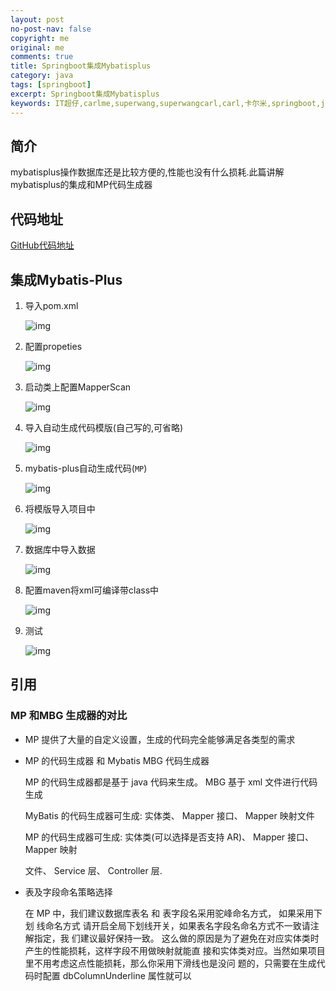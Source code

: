 ```yaml
---
layout: post
no-post-nav: false 
copyright: me
original: me
comments: true
title: Springboot集成Mybatisplus
category: java
tags: [springboot]
excerpt: Springboot集成Mybatisplus
keywords: IT超仔,carlme,superwang,superwangcarl,carl,卡尔米,springboot,java,Mybatisplus
---
```


## 简介

mybatisplus操作数据库还是比较方便的,性能也没有什么损耗.此篇讲解mybatisplus的集成和MP代码生成器

## 代码地址

[GitHub代码地址](https://github.com/SuperWangCarl/spring-boot-examples/tree/master/data-mybatis-plus)

## 集成Mybatis-Plus

1. 导入pom.xml

   ![img]({{site.cdn}}assets/images/blog/2019/20190606150331.png)

2. 配置propeties

   ![img]({{site.cdn}}assets/images/blog/2019/20190606150408.png)

3. 启动类上配置MapperScan

   ![img]({{site.cdn}}assets/images/blog/2019/20190606150434.png)

4. 导入自动生成代码模版(自己写的,可省略)

   ![img]({{site.cdn}}assets/images/blog/2019/20190606150533.png)

5. mybatis-plus自动生成代码(`MP`)

   ![img]({{site.cdn}}assets/images/blog/2019/20190606151525.png)

6. 将模版导入项目中

   ![img]({{site.cdn}}assets/images/blog/2019/20190606151631.png)

7. 数据库中导入数据

   ![img]({{site.cdn}}assets/images/blog/2019/20190606151718.png)

8. 配置maven将xml可编译带class中

   ![img]({{site.cdn}}assets/images/blog/2019/20190606152630.png)

9. 测试

   ![img]({{site.cdn}}assets/images/blog/2019/20190606151735.png)

## 引用

### MP 和MBG 生成器的对比

- MP 提供了大量的自定义设置，生成的代码完全能够满足各类型的需求

- MP 的代码生成器 和 Mybatis MBG 代码生成器

  MP 的代码生成器都是基于 java 代码来生成。 MBG 基于 xml 文件进行代码生成

  MyBatis 的代码生成器可生成: 实体类、 Mapper 接口、 Mapper 映射文件

  MP 的代码生成器可生成: 实体类(可以选择是否支持 AR)、 Mapper 接口、 Mapper 映射

  文件、 Service 层、 Controller 层.

- 表及字段命名策略选择

  在 MP 中，我们建议数据库表名 和 表字段名采用驼峰命名方式， 如果采用下划
  线命名方式 请开启全局下划线开关，如果表名字段名命名方式不一致请注解指定，我
  们建议最好保持一致。
  这么做的原因是为了避免在对应实体类时产生的性能损耗，这样字段不用做映射就能直
  接和实体类对应。当然如果项目里不用考虑这点性能损耗，那么你采用下滑线也是没问
  题的，只需要在生成代码时配置 dbColumnUnderline 属性就可以 

